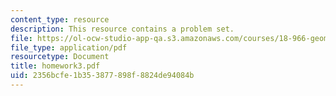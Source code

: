 ```yaml
---
content_type: resource
description: This resource contains a problem set.
file: https://ol-ocw-studio-app-qa.s3.amazonaws.com/courses/18-966-geometry-of-manifolds-spring-2007/2356bcfe1b353877898f8824de94084b_homework3.pdf
file_type: application/pdf
resourcetype: Document
title: homework3.pdf
uid: 2356bcfe-1b35-3877-898f-8824de94084b
---
```

